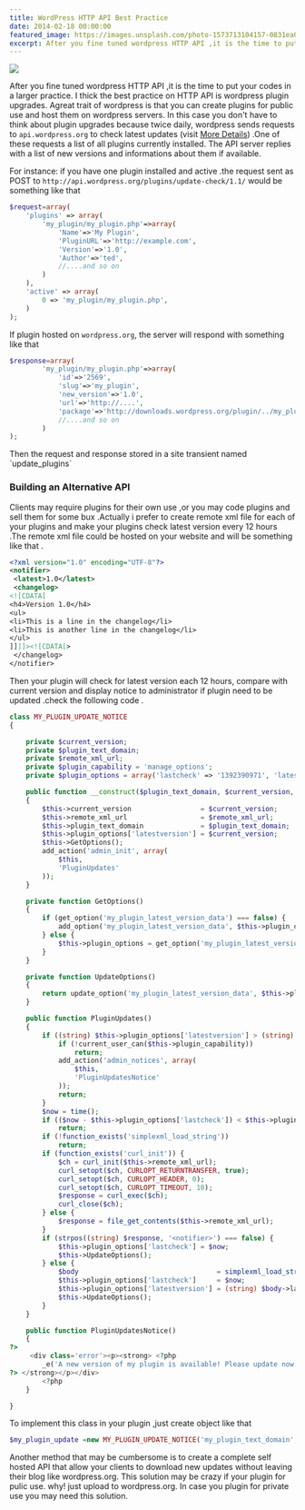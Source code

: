 ```yaml
---
title: WordPress HTTP API Best Practice
date: 2014-02-18 00:00:00
featured_image: https://images.unsplash.com/photo-1573713104157-0831ea0b10dc?q=5
excerpt: After you fine tuned wordpress HTTP API ,it is the time to put your codes in a larger practice. I thick the best practice on HTTP API is wordpress plugin upgrades. Agreat trait of wordpress is that you can create plugins for public use and host them on wordpress servers. In this case you don't have to think about plugin upgrades because twice daily, wordpress sends requests to `api.wordpress.org` to check latest updates (visit <a href="http://codex.wordpress.org/WordPress.org_API">More Details</a>) .One of these requests a list of all plugins currently installed. The API server replies with a list of new versions and informations about them if available.
---
```


![](https://images.unsplash.com/photo-1573713104157-0831ea0b10dc?q=5)

After you fine tuned wordpress HTTP API ,it is the time to put your codes in a larger practice. I thick the best practice on HTTP API is wordpress plugin upgrades. Agreat trait of wordpress is that you can create plugins for public use and host them on wordpress servers. In this case you don't have to think about plugin upgrades because twice daily, wordpress sends requests to `api.wordpress.org` to check latest updates (visit [More Details](http://codex.wordpress.org/WordPress.org_API)) .One of these requests a list of all plugins currently installed. The API server replies with a list of new versions and informations about them if available.

For instance: if you have one plugin installed and active .the request sent as POST to `http://api.wordpress.org/plugins/update-check/1.1/` would be something like that

```php
$request=array(
    'plugins' => array(
        'my_plugin/my_plugin.php'=>array(
            'Name'=>'My Plugin',
            'PluginURL'=>'http://example.com',
            'Version'=>'1.0',
            'Author'=>'ted',
            //....and so on
        )
    ),
    'active' => array(
        0 => 'my_plugin/my_plugin.php',
    )
);
```

If plugin hosted on `wordpress.org`, the server will respond with something like that

```php
$response=array(
        'my_plugin/my_plugin.php'=>array(
            'id'=>'2569',
            'slug'=>'my_plugin',
            'new_version'=>'1.0',
            'url'=>'http://....',
            'package'=>'http://downloads.wordpress.org/plugin/../my_plugin.zip'
            //....and so on
        )
);
```

<p>Then the request and response stored in a site transient named `update_plugins`</p>
<h3>Building an Alternative API</h3>
<p>Clients may require plugins for their own use ,or you may code plugins and sell them for some bux .Actually i prefer to create remote xml file for each of your plugins and make your plugins check latest version every 12 hours .The remote xml file could be hosted on your website and will be something like that .</p>

```xml
<?xml version="1.0" encoding="UTF-8"?>
<notifier>
 <latest>1.0</latest>
 <changelog>
<![CDATA[
<h4>Version 1.0</h4>
<ul>
<li>This is a line in the changelog</li>
<li>This is another line in the changelog</li>
</ul>
]]]]><![CDATA[>
 </changelog>
</notifier>
```

Then your plugin will check for latest version each 12 hours, compare with current version and display notice to administrator if plugin need to be updated .check the following code .

```php
class MY_PLUGIN_UPDATE_NOTICE
{

    private $current_version;
    private $plugin_text_domain;
    private $remote_xml_url;
    private $plugin_capability = 'manage_options';
    private $plugin_options = array('lastcheck' => '1392390971', 'latestversion' => '', 'interval' => '43200');

    public function __construct($plugin_text_domain, $current_version, $remote_xml_url)
    {
        $this->current_version                 = $current_version;
        $this->remote_xml_url                  = $remote_xml_url;
        $this->plugin_text_domain              = $plugin_text_domain;
        $this->plugin_options['latestversion'] = $current_version;
        $this->GetOptions();
        add_action('admin_init', array(
            $this,
            'PluginUpdates'
        ));
    }

    private function GetOptions()
    {
        if (get_option('my_plugin_latest_version_data') === false) {
            add_option('my_plugin_latest_version_data', $this->plugin_options);
        } else {
            $this->plugin_options = get_option('my_plugin_latest_version_data');
        }
    }

    private function UpdateOptions()
    {
        return update_option('my_plugin_latest_version_data', $this->plugin_options);
    }

    public function PluginUpdates()
    {
        if ((string) $this->plugin_options['latestversion'] > (string) $this->current_version) {
            if (!current_user_can($this->plugin_capability))
                return;
            add_action('admin_notices', array(
                $this,
                'PluginUpdatesNotice'
            ));
            return;
        }
        $now = time();
        if (($now - $this->plugin_options['lastcheck']) < $this->plugin_options['interval'])
            return;
        if (!function_exists('simplexml_load_string'))
            return;
        if (function_exists('curl_init')) {
            $ch = curl_init($this->remote_xml_url);
            curl_setopt($ch, CURLOPT_RETURNTRANSFER, true);
            curl_setopt($ch, CURLOPT_HEADER, 0);
            curl_setopt($ch, CURLOPT_TIMEOUT, 10);
            $response = curl_exec($ch);
            curl_close($ch);
        } else {
            $response = file_get_contents($this->remote_xml_url);
        }
        if (strpos((string) $response, '<notifier>') === false) {
            $this->plugin_options['lastcheck'] = $now;
            $this->UpdateOptions();
        } else {
            $body                                  = simplexml_load_string($response);
            $this->plugin_options['lastcheck']     = $now;
            $this->plugin_options['latestversion'] = (string) $body->latest;
            $this->UpdateOptions();
        }
    }

    public function PluginUpdatesNotice()
    {
?>
     <div class='error'><p><strong> <?php
        _e('A new version of my plugin is available! Please update now.', $this->plugin_text_domain);
?> </strong></p></div>
        <?php
    }

}
```

To implement this class in your plugin ,just create object like that

```php
$my_plugin_update =new MY_PLUGIN_UPDATE_NOTICE('my_plugin_text_domain','1.0','http://mysite.com/my_plugin.xml')
```

Another method that may be cumbersome is to create a complete self hosted API that allow your clients to download new updates without leaving their blog like wordpress.org. This solution may be crazy if your plugin for pulic use. why! just upload to wordpress.org. In case you plugin for private use you may need this solution.